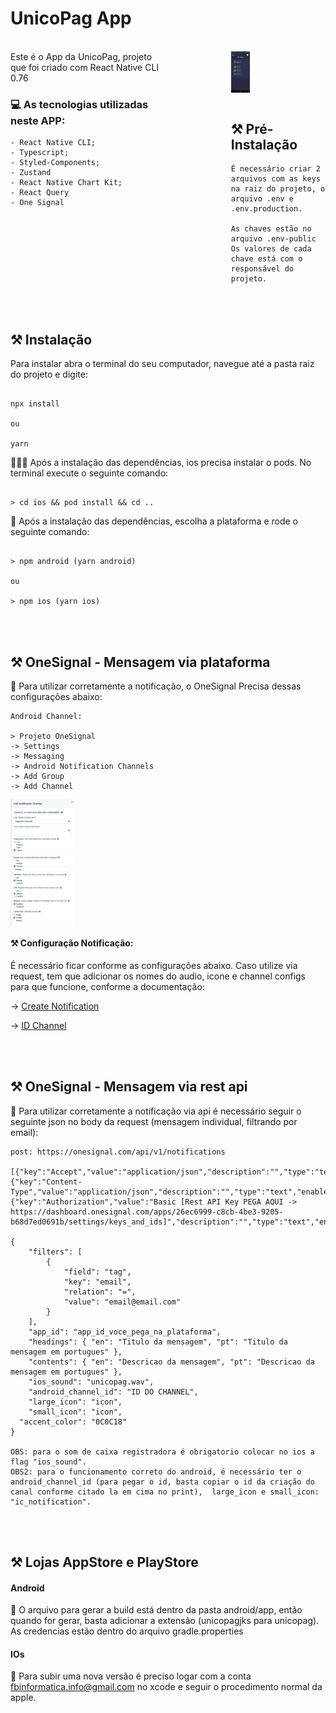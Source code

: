 # UnicoPag App

<br />
<div class="row">

  <div style="width: 50%; float:left; margin-right:20%">
Este é o App da UnicoPag, projeto que foi criado com React Native CLI 0.76

### 💻 As tecnologias utilizadas neste APP:

    - React Native CLI;
    - Typescript;
    - Styled-Components;
    - Zustand
    - React Native Chart Kit;
    - React Query
    - One Signal

  </div>
  <div class="column" style="margin-left: 30px">
  <img  align="center"  alt="img"  src="./src/assets/project.jpg"  width="20%" />

  </div>
</div>

<br />

## ⚒️ Pré-Instalação

```
É necessário criar 2 arquivos com as keys na raiz do projeto, o arquivo .env e .env.production.

As chaves estão no arquivo .env-public
Os valores de cada chave está com o responsável do projeto.

```

<br />
<br />

## ⚒️ Instalação

Para instalar abra o terminal do seu computador, navegue até a pasta raiz do projeto e digite:

```

npx install

ou

yarn

```

👨🏾‍💻 Após a instalação das dependências, ios precisa instalar o pods. No terminal execute o seguinte comando:

```

> cd ios && pod install && cd ..

```

📱 Após a instalação das dependências, escolha a plataforma e rode o seguinte comando:

```

> npm android (yarn android)

ou

> npm ios (yarn ios)

```

<br />
<br />

## ⚒️ OneSignal - Mensagem via plataforma

📱 Para utilizar corretamente a notificação, o OneSignal Precisa dessas configurações abaixo:

```
Android Channel:

> Projeto OneSignal
-> Settings
-> Messaging
-> Android Notification Channels
-> Add Group
-> Add Channel
```

<img  align="center"  alt="img"  src="./src/assets/channel.png"  width="20%" />

<br />

#### ⚒️ Configuração Notificação:

É necessário ficar conforme as configurações abaixo. Caso utilize via request, tem que adicionar os nomes do audio, icone e channel configs para que funcione, conforme a documentação:

-> [Create Notification](https://documentation.onesignal.com/reference/create-notification)

-> [ID Channel](https://dashboard.onesignal.com/apps/b3735b6c-0828-47cf-adeb-368574514b33/settings/messaging)

<br />
<br />

## ⚒️ OneSignal - Mensagem via rest api

📱 Para utilizar corretamente a notificação via api é necessário seguir o seguinte json no body da request (mensagem individual, filtrando por email):

```
post: https://onesignal.com/api/v1/notifications

[{"key":"Accept","value":"application/json","description":"","type":"text","enabled":true},{"key":"Content-Type","value":"application/json","description":"","type":"text","enabled":true},{"key":"Authorization","value":"Basic [Rest API Key PEGA AQUI -> https://dashboard.onesignal.com/apps/26ec6999-c8cb-4be3-9205-b68d7ed0691b/settings/keys_and_ids]","description":"","type":"text","enabled":true}]

{
	"filters": [
		{
			"field": "tag",
			"key": "email",
			"relation": "=",
			"value": "email@email.com"
		}
	],
	"app_id": "app_id_voce_pega_na_plataforma",
 	"headings": { "en": "Titulo da mensagem", "pt": "Titulo da mensagem em portugues" },
	"contents": { "en": "Descricao da mensagem", "pt": "Descricao da mensagem em portugues" },
	"ios_sound": "unicopag.wav",
	"android_channel_id": "ID DO CHANNEL",
	"large_icon": "icon",
	"small_icon": "icon",
  "accent_color": "0C0C18"
}

OBS: para o som de caixa registradora é obrigatorio colocar no ios a flag "ios_sound".
OBS2: para o funcionamento correto do android, é necessário ter o android_channel_id (para pegar o id, basta copiar o id da criação do canal conforme citado la em cima no print),  large_icon e small_icon: "ic_notification".
```

<br />
<br />

## ⚒️ Lojas AppStore e PlayStore

#### Android

📱 O arquivo para gerar a build está dentro da pasta android/app, então quando for gerar, basta adicionar a extensão (unicopagjks para unicopag). As credencias estão dentro do arquivo gradle.properties

#### IOs

📱 Para subir uma nova versão é preciso logar com a conta fbinformatica.info@gmail.com no xcode e seguir o procedimento normal da apple.
